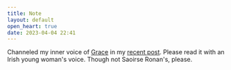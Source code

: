 ```yaml
---
title: Note
layout: default
open_heart: true
date: 2023-04-04 22:41
---
```


Channeled my inner voice of [Grace](https://www.netflix.com/us/title/80119411?s=i&trkid=258593161&vlang=en&clip=80213070) in my [recent post](https://muan.co/posts/we-dont-have-to-be-friends). Please read it with an Irish young woman's voice. Though not Saoirse Ronan's, please.
